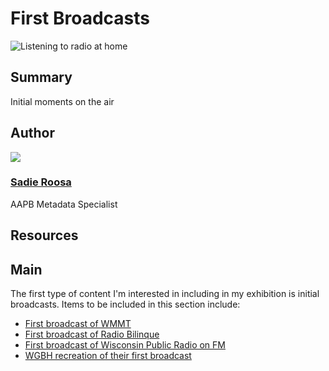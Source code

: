 # First Broadcasts

![Listening to radio at home](https://s3.amazonaws.com/americanarchive.org/exhibits/AAPB_Exhibit_StationHistories_image4.jpg)

## Summary

Initial moments on the air

## Author

<img class="img-circle pull-left" src="https://s3.amazonaws.com/americanarchive.org/staff/Staff_Roosa.jpg"/>

### [Sadie Roosa](/about-the-american-archive/staff#sadie-roosa) 
AAPB Metadata Specialist

## Resources

## Main

The first type of content I'm interested in including in my exhibition is initial broadcasts. Items to be included in this section include:

-	[First broadcast of WMMT](/catalog/cpb-aacip_138-93gxdb7z)
-	[First broadcast of Radio Bilinque](/catalog/cpb-aacip_375-375tb7ch)
-	[First broadcast of Wisconsin Public Radio on FM](/catalog/cpb-aacip_30-9351d435)
-	[WGBH recreation of their first broadcast](/catalog/cpb-aacip_15-06g1k422)
